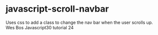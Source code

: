 # javascript-scroll-navbar
Uses css to add a class to change the nav bar when the user scrolls up. Wes Bos Javascript30 tutorial 24
